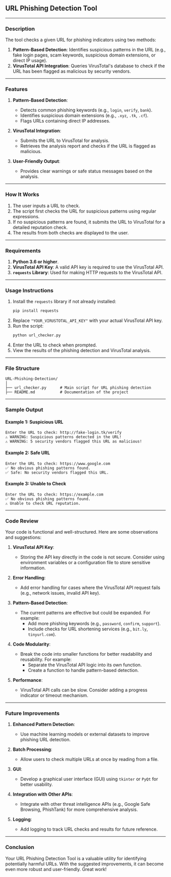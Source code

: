 
## **URL Phishing Detection Tool**
---
### **Description**
The tool checks a given URL for phishing indicators using two methods:
1. **Pattern-Based Detection**: Identifies suspicious patterns in the URL (e.g., fake login pages, scam keywords, suspicious domain extensions, or direct IP usage).
2. **VirusTotal API Integration**: Queries VirusTotal's database to check if the URL has been flagged as malicious by security vendors.

---

### **Features**
1. **Pattern-Based Detection**:
   - Detects common phishing keywords (e.g., `login`, `verify`, `bank`).
   - Identifies suspicious domain extensions (e.g., `.xyz`, `.tk`, `.cf`).
   - Flags URLs containing direct IP addresses.

2. **VirusTotal Integration**:
   - Submits the URL to VirusTotal for analysis.
   - Retrieves the analysis report and checks if the URL is flagged as malicious.

3. **User-Friendly Output**:
   - Provides clear warnings or safe status messages based on the analysis.

---

### **How It Works**
1. The user inputs a URL to check.
2. The script first checks the URL for suspicious patterns using regular expressions.
3. If no suspicious patterns are found, it submits the URL to VirusTotal for a detailed reputation check.
4. The results from both checks are displayed to the user.

---

### **Requirements**
1. **Python 3.6 or higher**.
2. **VirusTotal API Key**: A valid API key is required to use the VirusTotal API.
3. **`requests` Library**: Used for making HTTP requests to the VirusTotal API.

---

### **Usage Instructions**
1. Install the `requests` library if not already installed:
   ```bash
   pip install requests
   ```
2. Replace `"YOUR_VIRUSTOTAL_API_KEY"` with your actual VirusTotal API key.
3. Run the script:
   ```bash
   python url_checker.py
   ```
4. Enter the URL to check when prompted.
5. View the results of the phishing detection and VirusTotal analysis.

---

### **File Structure**
```
URL-Phishing-Detection/
│
├── url_checker.py      # Main script for URL phishing detection
├── README.md           # Documentation of the project
```

---

### **Sample Output**
#### Example 1: Suspicious URL
```plaintext
Enter the URL to check: http://fake-login.tk/verify
⚠️ WARNING: Suspicious patterns detected in the URL!
⚠️ WARNING: 5 security vendors flagged this URL as malicious!
```

#### Example 2: Safe URL
```plaintext
Enter the URL to check: https://www.google.com
✅ No obvious phishing patterns found.
✅ Safe: No security vendors flagged this URL.
```

#### Example 3: Unable to Check
```plaintext
Enter the URL to check: https://example.com
✅ No obvious phishing patterns found.
⚠️ Unable to check URL reputation.
```

---

### **Code Review**
Your code is functional and well-structured. Here are some observations and suggestions:

1. **VirusTotal API Key**:
   - Storing the API key directly in the code is not secure. Consider using environment variables or a configuration file to store sensitive information.

2. **Error Handling**:
   - Add error handling for cases where the VirusTotal API request fails (e.g., network issues, invalid API key).

3. **Pattern-Based Detection**:
   - The current patterns are effective but could be expanded. For example:
     - Add more phishing keywords (e.g., `password`, `confirm`, `support`).
     - Include checks for URL shortening services (e.g., `bit.ly`, `tinyurl.com`).

4. **Code Modularity**:
   - Break the code into smaller functions for better readability and reusability. For example:
     - Separate the VirusTotal API logic into its own function.
     - Create a function to handle pattern-based detection.

5. **Performance**:
   - VirusTotal API calls can be slow. Consider adding a progress indicator or timeout mechanism.

---

### **Future Improvements**
1. **Enhanced Pattern Detection**:
   - Use machine learning models or external datasets to improve phishing URL detection.

2. **Batch Processing**:
   - Allow users to check multiple URLs at once by reading from a file.

3. **GUI**:
   - Develop a graphical user interface (GUI) using `tkinter` or `PyQt` for better usability.

4. **Integration with Other APIs**:
   - Integrate with other threat intelligence APIs (e.g., Google Safe Browsing, PhishTank) for more comprehensive analysis.

5. **Logging**:
   - Add logging to track URL checks and results for future reference.

---
### **Conclusion**
Your URL Phishing Detection Tool is a valuable utility for identifying potentially harmful URLs. With the suggested improvements, it can become even more robust and user-friendly. Great work!